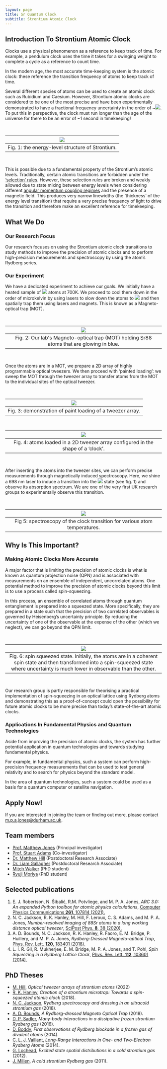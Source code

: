 ```yaml
---
layout: page
title: Sr Quantum Clock
subtitle: Strontium Atomic Clock
---
```

## Introduction To Strontium Atomic Clock
Clocks use a physical phenomenon as a reference to keep track of time. For example, a pendulum clock uses the time it takes for a swinging weight to complete a cycle as a reference to count time. 

In the modern age, the most accurate time-keeping system is the atomic clock: these reference the transition frequency of atoms to keep track of time.

Several different species of atoms can be used to create an atomic clock such as Rubidium and Caesium. However, Strontium atomic clocks are considered to be one of the most precise and have been experimentally demonstrated to have a fractional frequency uncertainty in the order of ~![](https://latex.codecogs.com/svg.image?\mathrm{10^{-19}s^{-1}}). To put this in perspective, the clock must run longer than the age of the universe for there to be an error of ~1 second in timekeeping!

<br>

|![](strontium/img/strontium-energy-level.png)|
|:--:| 
| Fig. 1: the energy-level structure of Strontium. |

<br>

This is possible due to a fundamental property of the Strontium’s atomic levels. Traditionally, certain atomic transitions are forbidden under the [‘selection’ rules](https://chem.libretexts.org/Bookshelves/Physical_and_Theoretical_Chemistry_Textbook_Maps/Supplemental_Modules_(Physical_and_Theoretical_Chemistry)/Spectroscopy/Fundamentals_of_Spectroscopy/Selection_rules_and_transition_moment_integral). However, these selection rules are broken and weakly allowed due to state mixing between energy levels when considering different [angular momentum coupling regimes](https://chem.libretexts.org/Bookshelves/Physical_and_Theoretical_Chemistry_Textbook_Maps/Book%3A_Quantum_States_of_Atoms_and_Molecules_(Zielinksi_et_al)/08%3A_The_Hydrogen_Atom/8.08%3A_Coupling_of_Angular_Momentum_and_Spectroscopic_Term_Symbols#:~:text=There%20are%20two%20descriptions%20for,R%2DS%20or%20Russell%2DSaunders%20coupling.) and the presence of a magnetic field. This produces very narrow linewidths (the ‘thickness’ of the energy level transition) that require a very precise frequency of light to drive the transition and therefore make an excellent reference for timekeeping.

## What We Do
### Our Research Focus
Our research focuses on using the Strontium atomic clock transitions to study methods to improve the precision of atomic clocks and to perform high-precision measurements and spectroscopy by using the atom’s Rydberg series. 

### Our Experiment
We have a dedicated experiment to achieve our goals. We initially have a heated sample of ![](https://latex.codecogs.com/svg.image?\mathrm{^{88}Sr}) atoms at 700K. We proceed to cool them down in the order of microkelvin by using lasers to slow down the atoms to ![](https://latex.codecogs.com/svg.image?\mathrm{0.02ms^{-1}}) and then spatially trap them using lasers and magnets. This is known as a Magneto-optical trap (MOT). 

<br>

|![](strontium/img/MOT.jpeg)|
|:--:| 
| Fig. 2: Our lab's Magneto-optical trap (MOT) holding Sr88 atoms that are glowing in blue. |

<br>

Once the atoms are in a MOT, we prepare a 2D array of highly programmable optical tweezers. We then proceed with ‘painted loading’: we sweep the MOT through the tweezer array to transfer atoms from the MOT to the individual sites of the optical tweezer.

<br>

|![](strontium/img/sweep-loading.png)|
|:--:| 
| Fig. 3: demonstration of paint loading of a tweezer array. |

<br>

|![](strontium/img/clock-array.png)|
|:--:| 
| Fig. 4: atoms loaded in a 2D tweezer array configured in the shape of a ‘clock’. |

<br>

After inserting the atoms into the tweezer sites, we can perform precise measurements through magnetically induced spectroscopy. Here, we shine a 698 nm laser to induce a transition into the ![](https://latex.codecogs.com/svg.image?\mathrm{^{3}P_{0}) state (see fig. 1) and observe its absorption spectrum. We are one of the very first UK research groups to experimentally observe this transition.

<br>

|![](strontium/img/clock-transition.png)|
|:--:| 
| Fig 5: spectroscopy of the clock transition for various atom temperatures. |

## Why Is This Important?
### Making Atomic Clocks More Accurate
A major factor that is limiting the precision of atomic clocks is what is known as quantum projection noise (QPN) and is associated with measurements on an ensemble of independent, uncorrelated atoms. One potential method to improve the precision of atomic clocks beyond this limit is to use a process called spin-squeezing. 

In this process, an ensemble of correlated atoms through quantum entanglement is prepared into a squeezed state. More specifically, they are prepared in a state such that the precision of two correlated observables is governed by Heisenberg’s uncertainty principle. By reducing the uncertainty of one of the observable at the expense of the other (which we neglect), we can go beyond the QPN limit.

<br>


|![](strontium/img/spin-squeezing.png)|
|:--:| 
| Fig. 6: spin squeezed state. Initially, the atoms are in a coherent spin state and then transformed into a spin-squeezed state where uncertainty is much lower in observable than the other. |

<br>

Our research group is partly responsible for theorising a practical implementation of spin-squeezing in an optical lattice using Rydberg atoms and demonstrating this as a proof-of-concept could open the possibility for future atomic clocks to be more precise than today’s state-of-the-art atomic clocks.

### Applications In Fundamental Physics and Quantum Technologies
Aside from improving the precision of atomic clocks, the system has further potential application in quantum technologies and towards studying fundamental physics. 

For example, in fundamental physics, such a system can perform high-precision frequency measurements that can be used to test general relativity and to search for physics beyond the standard model.

In the area of quantum technologies, such a system could be used as a basis for a quantum computer or satellite navigation.

## Apply Now!
If you are interested in joining the team or finding out more, please contact m.p.a.jones@durham.ac.uk.

## Team members

- [Prof. Matthew Jones](https://www.durham.ac.uk/staff/m-p-a-jones/) (Principal investigator)
- [Prof. Stuart Adams](https://www.durham.ac.uk/staff/c-s-adams/) (Co-investigator)
- [Dr. Matthew Hill](https://www.durham.ac.uk/staff/matthew-hill2/) (Postdoctoral Research Associate)
- [Dr. Liam Gallagher](https://www.durham.ac.uk/staff/liam-a-gallagher/) (Postdoctoral Research Associate)
- [Mitch Walker](https://www.durham.ac.uk/staff/mitchell-j-walker/) (PhD student)
- [Ryuji Moriya](https://www.durham.ac.uk/staff/ryuji-moriya/) (PhD student) <br>

## Selected publications
1. E. J. Robertson, N. Šibalić, R.M. Potvliege, and M. P. A. Jones, *ARC 3.0: An expanded Python toolbox for atomic physics calculations*, [Computer Physics Communications **261**, 107814 (2021).](https://doi.org/10.1016/j.cpc.2020.107814)
2. N. C. Jackson, R. K. Hanley, M. Hill, F. Leroux, C. S. Adams, and M. P. A. Jones, *Number-resolved imaging of 88Sr atoms in a long working distance optical tweezer*, [SciPost Phys. **8**, 38 (2020).](http://dx.doi.org/10.21468/SciPostPhys.8.3.038)
3. A. D. Bounds, N. C. Jackson, R. K. Hanley, R. Faoro, E. M. Bridge, P. Huillery, and M. P. A. Jones, *Rydberg-Dressed Magneto-optical Trap*, [Phys. Rev. Lett. **120**, 183401 (2018).](http://dx.doi.org/%2010.1103/PhysRevLett.120.183401)
4. L. I. R. Gil, R. Mukherjee, E. M. Bridge, M. P. A. Jones, and T. Pohl, *Spin Squeezing in a Rydberg Lattice Clock*, [Phys. Rev. Lett. **112**, 103601 (2014).](http://dx.doi.org/10.1103/PhysRevLett.112.103601)

## PhD Theses
- [M. Hill](http://etheses.dur.ac.uk/14662/), *Optical tweezer arrays of strontium atoms* (2022)
- [R. K. Hanley](http://etheses.dur.ac.uk/12905/), *Creation of a strontium microtrap: Towards a spin-squeezed atomic clock* (2018).
- [N. C. Jackson](http://etheses.dur.ac.uk/12825/), *Rydberg spectroscopy and dressing in an ultracold strontium gas* (2018).
- [A. D. Bounds](http://etheses.dur.ac.uk/12541/), *A Rydberg-dressed Magneto Optical Trap* (2018).
- [D. P. Sadler](http://etheses.dur.ac.uk/11911/), *Many-body interactions in a dissipative frozen strontium Rydberg gas* (2016).
- [D. Boddy](http://etheses.dur.ac.uk/10740/), *First observations of Rydberg blockade in a frozen gas of divalent atoms* (2014).
- [C. L. J. Vaillant](http://etheses.dur.ac.uk/10594/), *Long-Range Interactions in One- and Two-Electron Rydberg Atoms* (2014).
- [G. Lochead](http://etheses.dur.ac.uk/6329/), *Excited state spatial distributions in a cold strontium gas* (2012).
- [J. Millen](http://etheses.dur.ac.uk/849/), *A cold strontium Rydberg gas* (2011).

